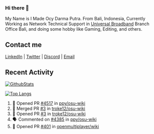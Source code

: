 ### Hi there 👋

My Name is I Made Ocy Darma Putra. From Bali, Indonesia, Currently Working as Network Technical Support in [Universal Broadband](https://universal.net.id) Branch Office Bali, and doing some hobby like Gaming, Editing, and others.

## Contact me

[LinkedIn](https://linkedin.com/in/troke) | [Twitter](https://twitter.com/darma_ochi) | [Discord](https://link.troke.id/discord) | <a href="mailto:ochi@troke.id">Email</a> 

## Recent Activity

[![GithubStats](https://github-readme-stats.vercel.app/api?username=troke12&show_icons=true)](https://github.com/troke12)

[![Top Langs](https://github-readme-stats.vercel.app/api/top-langs/?username=troke12&layout=compact)](https://github.com/anuraghazra/github-readme-stats)

<!--START_SECTION:activity-->
1. 💪 Opened PR [#4517](https://github.com/ppy/osu-wiki/pull/4517) in [ppy/osu-wiki](https://github.com/ppy/osu-wiki)
2. 🎉 Merged PR [#3](https://github.com/troke12/osu-wiki/pull/3) in [troke12/osu-wiki](https://github.com/troke12/osu-wiki)
3. 💪 Opened PR [#3](https://github.com/troke12/osu-wiki/pull/3) in [troke12/osu-wiki](https://github.com/troke12/osu-wiki)
4. 🗣 Commented on [#4385](https://github.com/ppy/osu-wiki/issues/4385) in [ppy/osu-wiki](https://github.com/ppy/osu-wiki)
5. 💪 Opened PR [#401](https://github.com/openmultiplayer/wiki/pull/401) in [openmultiplayer/wiki](https://github.com/openmultiplayer/wiki)
<!--END_SECTION:activity-->

